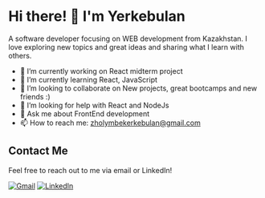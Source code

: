 # Hi there! 👋 I'm Yerkebulan
A software developer focusing on WEB development from Kazakhstan. I love exploring new topics and great ideas and sharing what I learn with others.



- 🔭 I’m currently working on React midterm project
- 🌱 I’m currently learning React, JavaScript
- 👯 I’m looking to collaborate on New projects, great bootcamps and new friends :)
- 🤔 I’m looking for help with React and NodeJs
- 💬 Ask me about FrontEnd development
- 📫 How to reach me: zholymbekerkebulan@gmail.com
  
## Contact Me
Feel free to reach out to me via email or LinkedIn!

[![Gmail](https://img.shields.io/badge/Gmail-Contact-red?style=flat&logo=gmail&logoColor=white)](mailto:zholymbekerkebulan@gmail.com)
[![LinkedIn](https://img.shields.io/badge/LinkedIn-Profile-blue?style=flat&logo=linkedin&logoColor=white)](www.linkedin.com/in/yerkebulan-zholymbek-65b831326)
